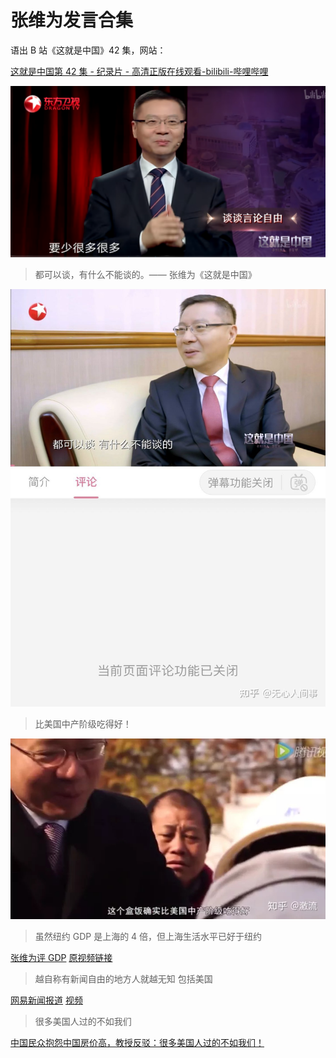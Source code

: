 # 张维为发言合集

语出 B 站《这就是中国》42 集，网站：

[这就是中国第 42 集 - 纪录片 - 高清正版在线观看-bilibili-哔哩哔哩](https://www.bilibili.com/bangumi/play/ep301215)

![image](西方的言论自由要比中国少很多很多.jpg)

> 都可以谈，有什么不能谈的。—— 张维为《这就是中国》

![张维为 都可以谈](张维为_都可以谈.jpg)

> 比美国中产阶级吃得好！

![比美国中产阶级吃得好！](比美国中产阶级吃得好.JPG)

> 虽然纽约 GDP 是上海的 4 倍，但上海生活水平已好于纽约

[张维为评 GDP](虽然纽约GDP是上海的4倍，但上海生活水平已好于纽约.mp4) [原视频链接](https://www.douyin.com/video/6960996341757512990)

> 越自称有新闻自由的地方人就越无知 包括美国

[网易新闻报道](https://www.163.com/v/video/VQ9OQPG9L.html) [视频](越崇尚新闻自由的地方人就越无知，包括美国！.flv)

> 很多美国人过的不如我们

[中国民众抱怨中国房价高，教授反驳：很多美国人过的不如我们！](https://www.bilibili.com/video/av641734365)
